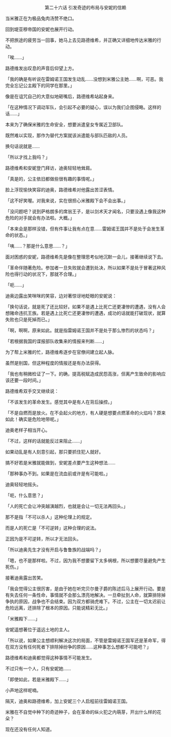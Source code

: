 <p align="center">第二十六话 引发奇迹的布局与安妮的信赖</p>

当米雅正在为极品兔肉汤赞不绝口。

回到堤亚穆帝国的安妮也展开行动。

不把旅途的疲劳当一回事，她马上去见路德维希，并正确又详细地传达米雅的行动。

「唉……」

路德维发出叹息的声音后仰望上方。

「我的确是有听说在雷姆诺王国发生动乱……没想到米雅公主她……啊，可恶。我完全忘记公主殿下的同学在那里。」

像是在诅咒自己的大意似地砸嘴后，路德维希站起身来。

「在这种情况下调动军队，会引起不必要的疑心，误以为我们企图侵略。这样的话……」

本来为了确保米雅的生命安全，想要派遣皇女专属近卫部队。

既然难以实现，那作为替代方案就该派遣能与部队匹敌的人员。

换句话说就是……

「所以才找上我吗？」

路德维希和安妮登门拜访，迪奥轻轻地耸肩。

「真是的，公主依旧都做些很有趣的事情呢。」

脸上浮现愉快笑容的迪奥，路德维希对他露出苦涩表情。

「这不好笑喔。对我来说，实在很担心米雅殿下会不会出事。」

「没问题吧？说到萨格朗多的席翁王子，是以剑术天才闻名，只要没遇上像我这种危险的对手就会有办法啦。大概。」

「本来会是那样没错，但有件事让我有点在意……雷姆诺王国并不是处于会发生革命的状态。」

「咦……？那是什么意思……？」

面对困惑的安妮，路德维希先是像在整理思考似地沉默一会儿，接著继续说下去。

「革命伴随著危险。参加者一旦失败就会遭到处决，所以如果不是处于冒著这种风险也得行动的状况下，那就不合理。」

「呃……」

迪奥边露出笑咪咪的笑容，边对著惊讶地眨眼的安妮说：

「换句话说，就是死了还比较好。如果不是遇上比死亡还更凄惨的遭遇，没有人会想赌命违抗王族。若是遇上比死亡还更凄惨的遭遇，成功的话就能打破现状，就算失败也只是死掉而已。」

「啊，啊啊，原来如此。就是指雷姆诺王国并不是处于那么惨烈的状态吗？」

「若根据我国的谍报部队收集来的情报来判断……」

为了帮上米雅的忙，路德维希逐步在官僚间建立起人脉。

虽然是别国，但这种程度的情报还是有办法获得。

「我也有稍微检证了一下。的确，提高税赋造成民怨高涨，但离产生致命的影响应该还要一段时间。」

路德维希双手交叉继续说：

「不该发生的革命发生。感觉其中是有人在背后操控。」

「不是自燃而是放火。在不会起火的地方，有人硬是想要点燃革命的火焰吗？原来如此！确实是危险地带呢。」

迪奥老样子相当开心。

「不过，这样的话就能反过来阻止……」

如果动乱是有人刻意引起，那只要抓住犯人就好。

搞不好若是米雅就能做到，安妮差点要产生这种想法……

「那种事办不到。如果是在流血前或许是有可能啦。」

迪奥轻轻地摇头。

「呃，什么意思？」

「人的死亡会让冲突越演越烈，也就是会让一切无法再回头。」

那不是指「不可以杀人」这种伦理上的规定。

而是人的死亡是「不可逆转」这种合理的说法。

正因为是不可逆转，所以才无法回头。

「所以迪奥先生才没有开启与鲁鲁族的战端吗？」

「嗯，也不是那样啦。不过，因为我不想要留下太多祸根，所以想要尽量避免产生死伤。」

接著迪奥露出苦笑。

「我会觉得公主很厉害，是由于她在听完贝尔曼子爵的陈述后马上展开行动。要是有失去任何一条性命，事情就不会那么漂亮地解决。一旦牵扯到人命，就算排除掉争执的原因，战争也不会结束。因为双方都骑虎难下。不过，公主在一切太迟前让危险远离，还排除了根本的原因。只能说精彩无比。」

「米雅殿下……」

安妮遥想著位于遥远土地的主人。

「所以说，如果公主想顺利解决这次的局面，不管是雷姆诺王国军还是革命军，得在双方没有任何死者下排除掉纷争的原因……这种事怎么想都不可能吧？」

路德维希和迪奥都觉得这种事情不可能发生。

不过只有一个人，只有安妮她……

「即使如此，若是米雅殿下……」

小声地这样呢喃。

隔天，迪奥和路德维希，加上安妮三个人启程前往雷姆诺王国。

米雅在不自觉中种下的奇迹种子，会在革命的纵火犯之内萌芽，开出什么样的花朵？

现在还没有任何人知道。

